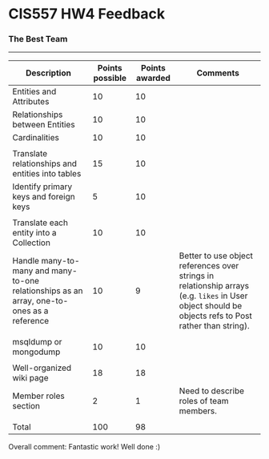 # CIS557 HW4 Feedback

### The Best Team

---

| Description                                                                               | Points possible | Points awarded | Comments                                                                                                                                             |
| ----------------------------------------------------------------------------------------- | --------------- | -------------- | ---------------------------------------------------------------------------------------------------------------------------------------------------- |
| Entities and Attributes                                                                   | 10              | 10             |                                                                                                                                                      |
| Relationships between Entities                                                            | 10              | 10             |                                                                                                                                                      |
| Cardinalities                                                                             | 10              | 10             |                                                                                                                                                      |
|                                                                                           |                 |                |                                                                                                                                                      |
| Translate relationships and entities into tables                                          | 15              | 10             |                                                                                                                                                      |
| Identify primary keys and foreign keys                                                    | 5               | 10             |                                                                                                                                                      |
|                                                                                           |                 |                |                                                                                                                                                      |
| Translate each entity into a Collection                                                   | 10              | 10             |                                                                                                                                                      |
| Handle many-to-many and many-to-one relationships as an array, one-to-ones as a reference | 10              | 9              | Better to use object references over strings in relationship arrays (e.g. `likes` in User object should be objects refs to Post rather than string). |
|                                                                                           |                 |                |                                                                                                                                                      |
| msqldump or mongodump                                                                     | 10              | 10             |                                                                                                                                                      |
|                                                                                           |                 |                |                                                                                                                                                      |
| Well-organized wiki page                                                                  | 18              | 18             |                                                                                                                                                      |
| Member roles section                                                                      | 2               | 1              | Need to describe roles of team members.                                                                                                              |
|                                                                                           |                 |                |                                                                                                                                                      |
| Total                                                                                     | 100             | 98             |                                                                                                                                                      |

Overall comment: Fantastic work! Well done :)
